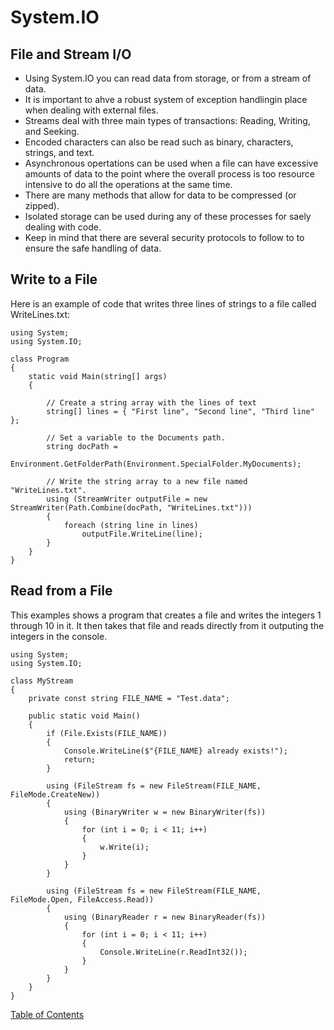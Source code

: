 # System.IO

## File and Stream I/O
- Using System.IO you can read data from storage, or from a stream of data.
- It is important to ahve a robust system of exception handlingin place when dealing with external files.
- Streams deal with three main types of transactions: Reading, Writing, and Seeking.
- Encoded characters can also be read such as binary, characters, strings, and text.
- Asynchronous opertations can be used when a file can have excessive amounts of data to the point where the overall process is too resource intensive to do all the operations at the same time.
- There are many methods that allow for data to be compressed (or zipped).
- Isolated storage can be used during any of these processes for saely dealing with code.
- Keep in mind that there are several security protocols to follow to to ensure the safe handling of data.

## Write to a File
Here is an example of code that writes three lines of strings to a file called WriteLines.txt:
```
using System;
using System.IO;

class Program
{
    static void Main(string[] args)
    {

        // Create a string array with the lines of text
        string[] lines = { "First line", "Second line", "Third line" };

        // Set a variable to the Documents path.
        string docPath =
          Environment.GetFolderPath(Environment.SpecialFolder.MyDocuments);

        // Write the string array to a new file named "WriteLines.txt".
        using (StreamWriter outputFile = new StreamWriter(Path.Combine(docPath, "WriteLines.txt")))
        {
            foreach (string line in lines)
                outputFile.WriteLine(line);
        }
    }
}

```

## Read from a File
This examples shows a program that creates a file and writes the integers 1 through 10 in it. It then takes that file and reads directly from it outputing the integers in the console.
```
using System;
using System.IO;

class MyStream
{
    private const string FILE_NAME = "Test.data";

    public static void Main()
    {
        if (File.Exists(FILE_NAME))
        {
            Console.WriteLine($"{FILE_NAME} already exists!");
            return;
        }

        using (FileStream fs = new FileStream(FILE_NAME, FileMode.CreateNew))
        {
            using (BinaryWriter w = new BinaryWriter(fs))
            {
                for (int i = 0; i < 11; i++)
                {
                    w.Write(i);
                }
            }
        }

        using (FileStream fs = new FileStream(FILE_NAME, FileMode.Open, FileAccess.Read))
        {
            using (BinaryReader r = new BinaryReader(fs))
            {
                for (int i = 0; i < 11; i++)
                {
                    Console.WriteLine(r.ReadInt32());
                }
            }
        }
    }
}

```



[Table of Contents](README.md)